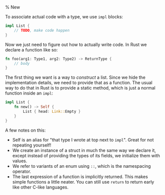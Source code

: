 % New

To associate actual code with a type, we use `impl` blocks:

```rust
impl List {
    // TODO, make code happen
}
```

Now we just need to figure out how to actually write code. In Rust we declare
a function like so:

```rust
fn foo(arg1: Type1, arg2: Type2) -> ReturnType {
    // body
}
```

The first thing we want is a way to *construct* a list. Since we hide the
implementation details, we need to provide that as a function. The usual way
to do that in Rust is to provide a static method, which is just a
normal function inside an `impl`:

```rust
impl List {
    fn new() -> Self {
        List { head: Link::Empty }
    }
}
```

A few notes on this:

* Self is an alias for "that type I wrote at top next to `impl`". Great for
  not repeating yourself!
* We create an instance of a struct in much the same way we declare it, except
  instead of providing the types of its fields, we initialize them with values.
* We refer to variants of an enum using `::`, which is the namespacing operator.
* The last expression of a function is implicitly returned.
  This makes simple functions a little neater. You can still use `return`
  to return early like other C-like languages.























